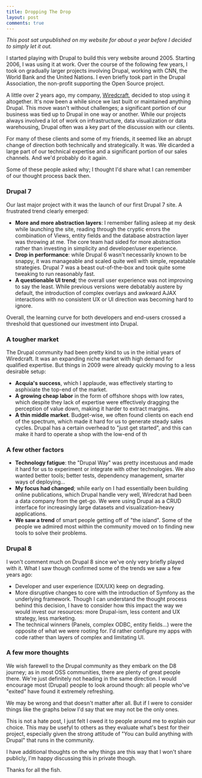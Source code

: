 ```yaml
---
title: Dropping The Drop
layout: post
comments: true
---
```


*This post sat unpublished on my website for about a year before I decided to simply let it out.*

I started playing with Drupal to build this very website around 2005. Starting 2006, I was using it at work. Over the course of the following few years, I took on gradually larger projects involving Drupal, working with CNN, the World Bank and the United Nations. I even briefly took part in the Drupal Association, the non-profit supporting the Open Source project.

A little over 2 years ago, my company, [Wiredcraft](http://wiredcraft.com), decided to stop using it altogether. It's now been a while since we last built or maintained anything Drupal. This move wasn't without challenges; a significant portion of our business was tied up to Drupal in one way or another. While our projects always involved a lot of work on infrastructure, data visualization or data warehousing, Drupal often was a key part of the discussion with our clients.

For many of these clients and some of my friends, it seemed like an abrupt change of direction both technically and strategically. It was. We dicarded a large part of our technical expertise and a significant portion of our sales channels. And we'd probably do it again.

Some of these people asked why; I thought I'd share what I can remember of our thought process back then.

### Drupal 7

Our last major project with it was the launch of our first Drupal 7 site. A frustrated trend clearly emerged:

- **More and more abstraction layers**: I remember falling asleep at my desk while launching the site, reading through the cryptic errors the combination of Views, entity fields and the database abstraction layer was throwing at me. The core team had sided for more abstraction rather than investing in simplicity and developer/user experience.
- **Drop in performance**: while Drupal 6 wasn't necessarily known to be snappy, it was manageable and scaled quite well with simple, repeatable strategies. Drupal 7 was a beast out-of-the-box and took quite some tweaking to run reasonably fast.
- **A questionable UI trend**; the overall user experience was not improving to say the least. While previous versions were debatably austere by default, the introduction of complex overlays and awkward AJAX interactions with no consistent UX or UI direction was becoming hard to ignore.

Overall, the learning curve for both developers and end-users crossed a threshold that questioned our investment into Drupal.

### A tougher market

The Drupal community had been pretty kind to us in the initial years of Wiredcraft. It was an expanding niche market with high demand for qualified expertise. But things in 2009 were already quickly moving to a less desirable setup:

- **Acquia's success**, which I applaude, was effectively starting to asphixiate the top-end of the market.
- **A growing cheap labor** in the form of offshore shops with low rates, which despite they lack of expertise were effectively dragging the perception of value down, making it harder to extract margins.
- **A thin middle market**. Budget-wise, we often found clients on each end of the spectrum, which made it hard for us to generate steady sales cycles. Drupal has a certain overhead to "just get started", and this can make it hard to operate a shop with the low-end of th

### A few other factors

- **Technology fatigue**: the "Drupal Way" was pretty incestuous and made it hard for us to experiment or integrate with other technologies. We also wanted better tools; better tests, dependency management, smarter ways of deploying...
- **My focus had changed**; while early on I had essentially been building online publications, which Drupal handle very well, Wiredcrat had been a data company from the get-go. We were using Drupal as a CRUD interface for increasingly large datasets and visualization-heavy applications.
- **We saw a trend** of smart people getting off of "the island". Some of the people we admired most within the community moved on to finding new tools to solve their problems.

### Drupal 8

I won't comment much on Drupal 8 since we've only very briefly played with it. What I saw though confirmed some of the trends we saw a few years ago:

- Developer and user experience (DX/UX) keep on  degrading.
- More disruptive changes to core with the introduction of Symfony as the underlying framework. Though I can understand the thought process behind this decision, I have to consider how this impact the way we would invest our resources: more Drupal-ism, less content and UX strategy, less marketing.
- The technical winners (Panels, complex ODBC, entity fields...) were the opposite of what we were rooting for. I'd rather configure my apps with code rather than layers of complex and limitating UI.

### A few more thoughts

We wish farewell to  the Drupal community as they embark on the D8 journey; as in most OSS communities, there are plenty of great people there. We're just definitely not heading in the same direction. I would encourage most (Drupal) people to look around though: all people who've "exited" have found it extremely refreshing.

We may be wrong and that doesn't matter after all. But if I were to consider things like the graphs below I'd say that we may not be the only ones.

<script type="text/javascript" src="//www.google.com/trends/embed.js?hl=en-US&q=Drupal&cmpt=q&content=1&cid=TIMESERIES_GRAPH_0&export=5&w=572&h=340"></script>

<script type="text/javascript" src="//www.google.com/trends/embed.js?hl=en-US&q=Drupal,+/m/02vtpl&cmpt=q&content=1&cid=TIMESERIES_GRAPH_0&export=5&w=572&h=340"></script>

This is not a hate post, I just felt I owed it to people around me to explain our choice. This may be usefyl to others as they evaluate what's best for their project, especially given the strong attitude of "You can build anything with Drupal" that runs in the community.

I have additional thoughts on the why things are this way that I won't share publicly, I'm happy discussing this in private though.

Thanks for all the fish.
